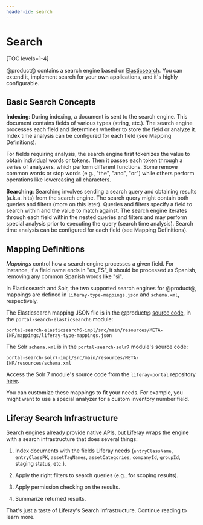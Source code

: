 ```yaml
---
header-id: search
---
```


# Search 

[TOC levels=1-4]

@product@ contains a search engine based on [Elasticsearch](https://www.elastic.co/products/elasticsearch). You can 
extend it, implement search for your own applications, and it's highly
configurable. 

## Basic Search Concepts 

**Indexing**: During indexing, a document is sent to the search engine. This
document contains fields of various types (string, etc.). The search engine
processes each field and determines whether to store the field or analyze it.
Index time analysis can be configured for each field (see Mapping Definitions).

For fields requiring analysis, the search engine first tokenizes the value to
obtain individual words or tokens. Then it passes each token through a series of
analyzers, which perform different functions. Some remove common words or stop
words (e.g., "the", "and", "or") while others perform operations like
lowercasing all characters.

**Searching**: Searching involves sending a search query and obtaining results
(a.k.a. hits) from the search engine. The search query might contain both
queries and filters (more on this later). Queries and filters specify a
field to search within and the value to match against. The search engine
iterates through each field within the nested queries and filters and may
perform special analysis prior to executing the query (search time analysis).
Search time analysis can be configured for each field (see Mapping Definitions).

## Mapping Definitions 

_Mappings_ control how a search engine processes a given field. For instance,
if a field name ends in "es_ES", it should be processed as Spanish, removing any
common Spanish words like "si".

In Elasticsearch and Solr, the two supported search engines for @product@,
mappings are defined in `liferay-type-mappings.json` and `schema.xml`,
respectively.

The Elasticsearch mapping JSON file is in the @product@ 
[source code](https://github.com/liferay/liferay-portal),
in the `portal-search-elasticsearch6`  module:

    portal-search-elasticsearch6-impl/src/main/resources/META-INF/mappings/liferay-type-mappings.json

The Solr `schema.xml` is in the `portal-search-solr7` module's source code:

    portal-search-solr7-impl/src/main/resources/META-INF/resources/schema.xml

Access the Solr 7 module's source code from the `liferay-portal` repository 
[here](https://github.com/liferay/liferay-portal/blob/7.2.x/modules/apps/portal-search-solr7/portal-search-solr7-impl/src/main/resources/META-INF/resources/schema.xml).

You can customize these mappings to fit your needs. For example, you might want
to use a special analyzer for a custom inventory number field.

## Liferay Search Infrastructure 

Search engines already provide native APIs, but Liferay wraps the engine with
a search infrastructure that does several things:

1. Index documents with the fields Liferay needs (`entryClassName`,
   `entryClassPK`, `assetTagNames`, `assetCategories`, `companyId`, `groupId`,
   staging status, etc.).

2. Apply the right filters to search queries (e.g., for scoping
   results).

3.  Apply permission checking on the results.

4.  Summarize returned results.

That's just a taste of Liferay's Search Infrastructure. Continue reading to
learn more.

